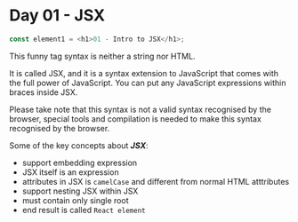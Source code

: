 # Day 01 - JSX
```js
const element1 = <h1>01 - Intro to JSX</h1>;
```
This funny tag syntax is neither a string nor HTML.

It is called JSX, and it is a syntax extension to JavaScript that comes with the full power of JavaScript. You can put any JavaScript expressions within braces inside JSX.

Please take note that this syntax is not a valid syntax recognised by the browser, special tools and compilation is needed to make this syntax recognised by the browser.

Some of the key concepts about ***JSX***:
* support embedding expression
* JSX itself is an expression
* attributes in JSX is `camelCase` and different from normal HTML atttributes
* support nesting JSX within JSX
* must contain only single root
* end result is called `React element`